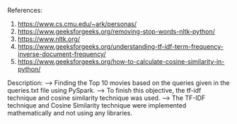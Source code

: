 References:
1. https://www.cs.cmu.edu/~ark/personas/
2. https://www.geeksforgeeks.org/removing-stop-words-nltk-python/
3. https://www.nltk.org/
4. https://www.geeksforgeeks.org/understanding-tf-idf-term-frequency-inverse-document-frequency/
5. https://www.geeksforgeeks.org/how-to-calculate-cosine-similarity-in-python/

Description: 
--> Finding the Top 10 movies based on the queries given in the queries.txt file using PySpark. 
--> To finish this objective, the tf-idf technique and cosine similarity technique was used. 
--> The TF-IDF technique and Cosine Similarity technique were implemented mathematically and not using any libraries.
